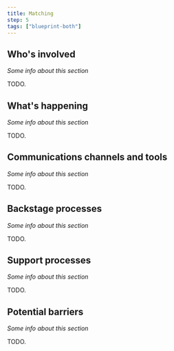 ```yaml
---
title: Matching
step: 5
tags: ["blueprint-both"]
---
```

## Who's involved

_Some info about this section_

TODO.

## What's happening

_Some info about this section_

TODO.

## Communications channels and tools

_Some info about this section_

TODO.

## Backstage processes

_Some info about this section_

TODO.

## Support processes

_Some info about this section_

TODO.

## Potential barriers

_Some info about this section_

TODO.
